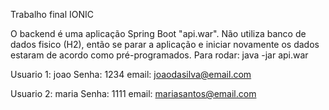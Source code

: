 Trabalho final IONIC

O backend é uma aplicação Spring Boot "api.war".
Não utiliza banco de dados fisico (H2), então se parar a aplicação e iniciar novamente os dados estaram de acordo como pré-programados.
Para rodar: java -jar api.war

Usuario 1: joao
Senha: 1234
email: joaodasilva@email.com

Usuario 2: maria
Senha: 1111
email: mariasantos@email.com


